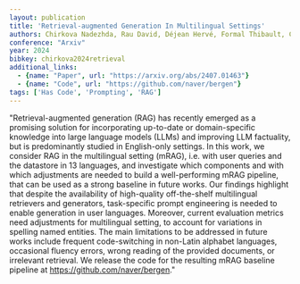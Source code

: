 ```yaml
---
layout: publication
title: 'Retrieval-augmented Generation In Multilingual Settings'
authors: Chirkova Nadezhda, Rau David, Déjean Hervé, Formal Thibault, Clinchant Stéphane, Nikoulina Vassilina
conference: "Arxiv"
year: 2024
bibkey: chirkova2024retrieval
additional_links:
  - {name: "Paper", url: "https://arxiv.org/abs/2407.01463"}
  - {name: "Code", url: "https://github.com/naver/bergen"}
tags: ['Has Code', 'Prompting', 'RAG']
---
```

"Retrieval-augmented generation (RAG) has recently emerged as a promising solution for incorporating up-to-date or domain-specific knowledge into large language models (LLMs) and improving LLM factuality, but is predominantly studied in English-only settings. In this work, we consider RAG in the multilingual setting (mRAG), i.e. with user queries and the datastore in 13 languages, and investigate which components and with which adjustments are needed to build a well-performing mRAG pipeline, that can be used as a strong baseline in future works. Our findings highlight that despite the availability of high-quality off-the-shelf multilingual retrievers and generators, task-specific prompt engineering is needed to enable generation in user languages. Moreover, current evaluation metrics need adjustments for multilingual setting, to account for variations in spelling named entities. The main limitations to be addressed in future works include frequent code-switching in non-Latin alphabet languages, occasional fluency errors, wrong reading of the provided documents, or irrelevant retrieval. We release the code for the resulting mRAG baseline pipeline at https://github.com/naver/bergen."

